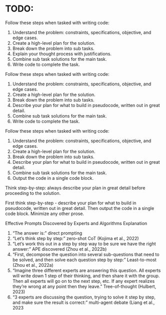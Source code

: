 # TODO:

Follow these steps when tasked with writing code:
1. Understand the problem: constraints, specifications, objective, and edge cases.
2. Create a high-level plan for the solution.
3. Break down the problem into sub tasks.
4. Explain your thought process with justifications.
5. Combine sub task solutions for the main task.
6. Write code to complete the task.


Follow these steps when tasked with writing code:
1. Understand the problem: constraints, specifications, objective, and edge cases.
2. Create a high-level plan for the solution.
3. Break down the problem into sub tasks.
4. Describe your plan for what to build in pseudocode, written out in great detail.
5. Combine sub task solutions for the main task.
6. Write code to complete the task.


Follow these steps when tasked with writing code:
1. Understand the problem: constraints, specifications, objective, and edge cases.
2. Create a high-level plan for the solution.
3. Break down the problem into sub tasks.
4. Describe your plan for what to build in pseudocode, written out in great detail.
5. Combine sub task solutions for the main task.
6. Output the code in a single code block.

Think step-by-step: always describe your plan in great detail before proceeding to the solution.

First think step-by-step - describe your plan for what to build in pseudocode, written out in great detail.
Then output the code in a single code block.
Minimize any other prose.


Effective Prompts Discovered by Experts and Algorithms Explanation

1. “The answer is:” direct prompting
2. “Let’s think step by step:” zero-shot CoT (Kojima et al., 2022)
3. “Let’s work this out in a step by step way to be sure we have the right answer:” APE discovered (Zhou et al., 2022b)
4. “First, decompose the question into several sub-questions that need to be solved, and then solve each question step by step:” Least-to-most (Zhou et al., 2022a)
5. “Imagine three different experts are answering this question. All experts will write down 1 step of their thinking, and then share it with the group. Then all experts will go on to the next step, etc. If any expert realizes they’re wrong at any point then they leave.” Tree-of-thought (Hulbert, 2023)
6. “3 experts are discussing the question, trying to solve it step by step, and make sure the result is correct:” multi-agent debate (Liang et al., 2023
